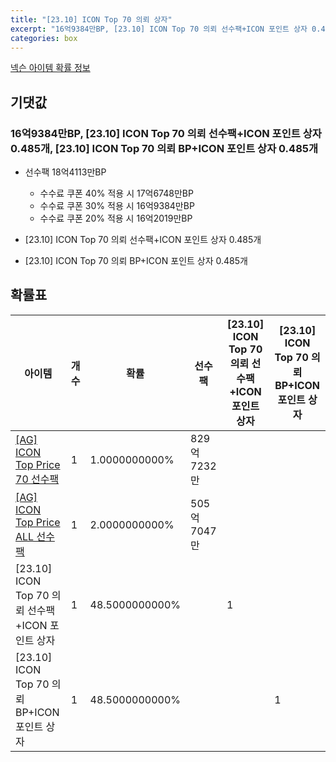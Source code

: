 ```yaml
---
title: "[23.10] ICON Top 70 의뢰 상자"
excerpt: "16억9384만BP, [23.10] ICON Top 70 의뢰 선수팩+ICON 포인트 상자 0.485개, [23.10] ICON Top 70 의뢰 BP+ICON 포인트 상자 0.485개"
categories: box
---
```

[넥슨 아이템 확률 정보](http://iteminfo.nexon.com/probability/fco?sn=7612)

## 기댓값
### 16억9384만BP, [23.10] ICON Top 70 의뢰 선수팩+ICON 포인트 상자 0.485개, [23.10] ICON Top 70 의뢰 BP+ICON 포인트 상자 0.485개
- 선수팩 18억4113만BP
  - 수수료 쿠폰 40% 적용 시 17억6748만BP
  - 수수료 쿠폰 30% 적용 시 16억9384만BP
  - 수수료 쿠폰 20% 적용 시 16억2019만BP

- [23.10] ICON Top 70 의뢰 선수팩+ICON 포인트 상자 0.485개
- [23.10] ICON Top 70 의뢰 BP+ICON 포인트 상자 0.485개

## 확률표

|아이템|개수|확률|선수팩|[23.10] ICON Top 70 의뢰 선수팩+ICON 포인트 상자|[23.10] ICON Top 70 의뢰 BP+ICON 포인트 상자|
|---|---|---|---|---|---|
|[[AG] ICON Top Price 70 선수팩](/player/5726)|1|1.0000000000%|829억7232만|||
|[[AG] ICON Top Price ALL 선수팩](/player/5724)|1|2.0000000000%|505억7047만|||
|[23.10] ICON Top 70 의뢰 선수팩+ICON 포인트 상자|1|48.5000000000%||1||
|[23.10] ICON Top 70 의뢰 BP+ICON 포인트 상자|1|48.5000000000%|||1|
